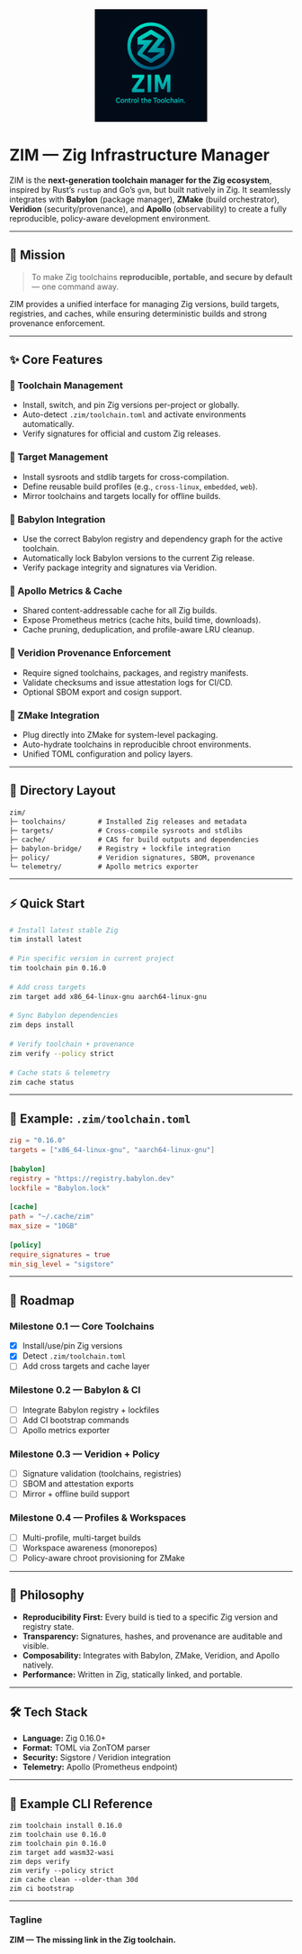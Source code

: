 <div align="center">
  <img src="assets/icons/zim.png" alt="ZIM Logo" width="200"/>
</div>

# ZIM — Zig Infrastructure Manager

ZIM is the **next-generation toolchain manager for the Zig ecosystem**, inspired by Rust’s `rustup` and Go’s `gvm`, but built natively in Zig. It seamlessly integrates with **Babylon** (package manager), **ZMake** (build orchestrator), **Veridion** (security/provenance), and **Apollo** (observability) to create a fully reproducible, policy-aware development environment.

---

## 🚀 Mission

> To make Zig toolchains **reproducible, portable, and secure by default** — one command away.

ZIM provides a unified interface for managing Zig versions, build targets, registries, and caches, while ensuring deterministic builds and strong provenance enforcement.

---

## ✨ Core Features

### 🔧 Toolchain Management

* Install, switch, and pin Zig versions per-project or globally.
* Auto-detect `.zim/toolchain.toml` and activate environments automatically.
* Verify signatures for official and custom Zig releases.

### 🎯 Target Management

* Install sysroots and stdlib targets for cross-compilation.
* Define reusable build profiles (e.g., `cross-linux`, `embedded`, `web`).
* Mirror toolchains and targets locally for offline builds.

### 🧱 Babylon Integration

* Use the correct Babylon registry and dependency graph for the active toolchain.
* Automatically lock Babylon versions to the current Zig release.
* Verify package integrity and signatures via Veridion.

### 🧮 Apollo Metrics & Cache

* Shared content-addressable cache for all Zig builds.
* Expose Prometheus metrics (cache hits, build time, downloads).
* Cache pruning, deduplication, and profile-aware LRU cleanup.

### 🔐 Veridion Provenance Enforcement

* Require signed toolchains, packages, and registry manifests.
* Validate checksums and issue attestation logs for CI/CD.
* Optional SBOM export and cosign support.

### 🧰 ZMake Integration

* Plug directly into ZMake for system-level packaging.
* Auto-hydrate toolchains in reproducible chroot environments.
* Unified TOML configuration and policy layers.

---

## 🧩 Directory Layout

```
zim/
├─ toolchains/        # Installed Zig releases and metadata
├─ targets/           # Cross-compile sysroots and stdlibs
├─ cache/             # CAS for build outputs and dependencies
├─ babylon-bridge/    # Registry + lockfile integration
├─ policy/            # Veridion signatures, SBOM, provenance
└─ telemetry/         # Apollo metrics exporter
```

---

## ⚡ Quick Start

```bash
# Install latest stable Zig
tim install latest

# Pin specific version in current project
tim toolchain pin 0.16.0

# Add cross targets
zim target add x86_64-linux-gnu aarch64-linux-gnu

# Sync Babylon dependencies
zim deps install

# Verify toolchain + provenance
zim verify --policy strict

# Cache stats & telemetry
zim cache status
```

---

## 🧱 Example: `.zim/toolchain.toml`

```toml
zig = "0.16.0"
targets = ["x86_64-linux-gnu", "aarch64-linux-gnu"]

[babylon]
registry = "https://registry.babylon.dev"
lockfile = "Babylon.lock"

[cache]
path = "~/.cache/zim"
max_size = "10GB"

[policy]
require_signatures = true
min_sig_level = "sigstore"
```

---

## 🔭 Roadmap

### Milestone 0.1 — Core Toolchains

* [x] Install/use/pin Zig versions
* [x] Detect `.zim/toolchain.toml`
* [ ] Add cross targets and cache layer

### Milestone 0.2 — Babylon & CI

* [ ] Integrate Babylon registry + lockfiles
* [ ] Add CI bootstrap commands
* [ ] Apollo metrics exporter

### Milestone 0.3 — Veridion + Policy

* [ ] Signature validation (toolchains, registries)
* [ ] SBOM and attestation exports
* [ ] Mirror + offline build support

### Milestone 0.4 — Profiles & Workspaces

* [ ] Multi-profile, multi-target builds
* [ ] Workspace awareness (monorepos)
* [ ] Policy-aware chroot provisioning for ZMake

---

## 🧠 Philosophy

* **Reproducibility First:** Every build is tied to a specific Zig version and registry state.
* **Transparency:** Signatures, hashes, and provenance are auditable and visible.
* **Composability:** Integrates with Babylon, ZMake, Veridion, and Apollo natively.
* **Performance:** Written in Zig, statically linked, and portable.

---

## 🛠️ Tech Stack

* **Language:** Zig 0.16.0+
* **Format:** TOML via ZonTOM parser
* **Security:** Sigstore / Veridion integration
* **Telemetry:** Apollo (Prometheus endpoint)

---

## 🧩 Example CLI Reference

```
zim toolchain install 0.16.0
zim toolchain use 0.16.0
zim toolchain pin 0.16.0
zim target add wasm32-wasi
zim deps verify
zim verify --policy strict
zim cache clean --older-than 30d
zim ci bootstrap
```

---

### Tagline

**ZIM — The missing link in the Zig toolchain.**

